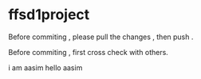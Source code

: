 # ffsd1project

Before commiting , please pull the changes , then push .

Before commiting , first cross check with others.

i am aasim
hello aasim
